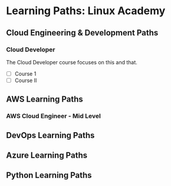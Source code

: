 # Learning Paths: Linux Academy

## Cloud Engineering & Development Paths

### Cloud Developer
The Cloud Developer course focuses on this and that. 

- [ ] Course 1
- [ ] Course II

## AWS Learning Paths

### AWS Cloud Engineer - Mid Level

## DevOps Learning Paths

## Azure Learning Paths

## Python Learning Paths